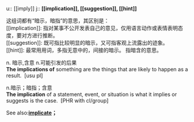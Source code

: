 u:: [[imply]]
j:: **[[implication]], [[suggestion]], [[hint]]**

这组词都有“暗示，暗指”的意思，其区别是：  
[[implication]]: 指对某事不公开发表自己的意见，仅用语言动作或表情表明态度，要对方进行推断。  
[[suggestion]]: 既可指比较明显的暗示，又可指客观上流露出的迹象。  
[[hint]]: 最常用用词，多指无意中的，间接的暗示。
指暗含的意思。


n. 暗示,含意
n.可能引发的后果  
**The implications of** something are the things that are likely to happen as a result.  [usu pl]

n.暗示；暗指；含意  
**The implication** of a statement, event, or situation is what it implies or suggests is the case.  [PHR with cl/group]

See also:**[implicate](entry://implicate)；**